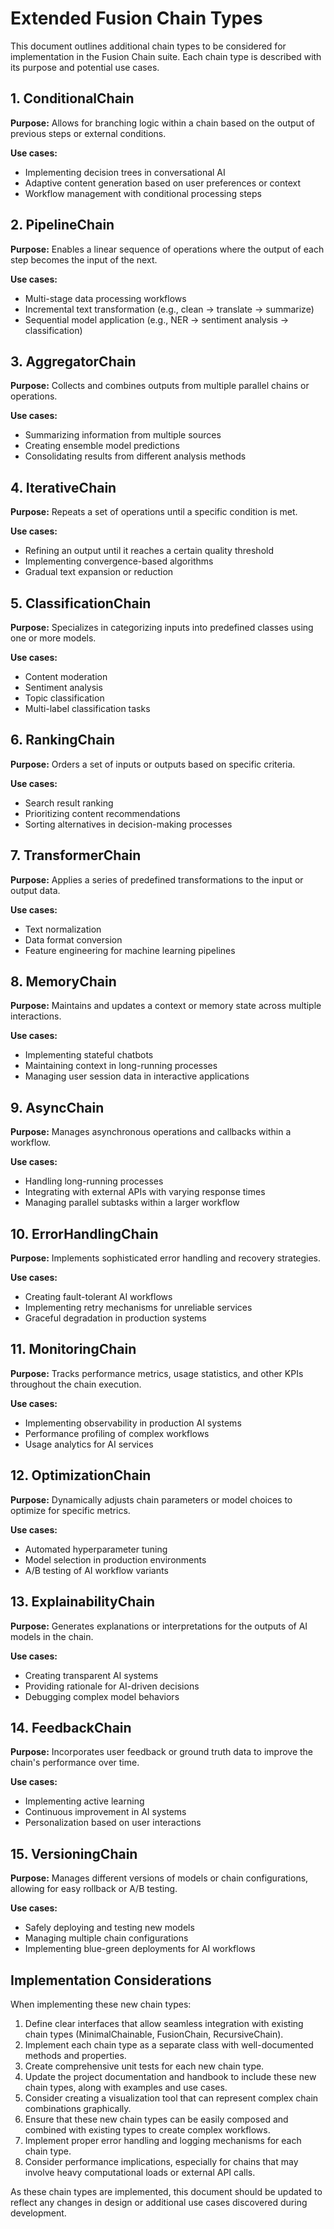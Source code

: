 # Extended Fusion Chain Types

This document outlines additional chain types to be considered for implementation in the Fusion Chain suite. Each chain type is described with its purpose and potential use cases.

## 1. ConditionalChain

**Purpose:** Allows for branching logic within a chain based on the output of previous steps or external conditions.

**Use cases:**
- Implementing decision trees in conversational AI
- Adaptive content generation based on user preferences or context
- Workflow management with conditional processing steps

## 2. PipelineChain

**Purpose:** Enables a linear sequence of operations where the output of each step becomes the input of the next.

**Use cases:**
- Multi-stage data processing workflows
- Incremental text transformation (e.g., clean -> translate -> summarize)
- Sequential model application (e.g., NER -> sentiment analysis -> classification)

## 3. AggregatorChain

**Purpose:** Collects and combines outputs from multiple parallel chains or operations.

**Use cases:**
- Summarizing information from multiple sources
- Creating ensemble model predictions
- Consolidating results from different analysis methods

## 4. IterativeChain

**Purpose:** Repeats a set of operations until a specific condition is met.

**Use cases:**
- Refining an output until it reaches a certain quality threshold
- Implementing convergence-based algorithms
- Gradual text expansion or reduction

## 5. ClassificationChain

**Purpose:** Specializes in categorizing inputs into predefined classes using one or more models.

**Use cases:**
- Content moderation
- Sentiment analysis
- Topic classification
- Multi-label classification tasks

## 6. RankingChain

**Purpose:** Orders a set of inputs or outputs based on specific criteria.

**Use cases:**
- Search result ranking
- Prioritizing content recommendations
- Sorting alternatives in decision-making processes

## 7. TransformerChain

**Purpose:** Applies a series of predefined transformations to the input or output data.

**Use cases:**
- Text normalization
- Data format conversion
- Feature engineering for machine learning pipelines

## 8. MemoryChain

**Purpose:** Maintains and updates a context or memory state across multiple interactions.

**Use cases:**
- Implementing stateful chatbots
- Maintaining context in long-running processes
- Managing user session data in interactive applications

## 9. AsyncChain

**Purpose:** Manages asynchronous operations and callbacks within a workflow.

**Use cases:**
- Handling long-running processes
- Integrating with external APIs with varying response times
- Managing parallel subtasks within a larger workflow

## 10. ErrorHandlingChain

**Purpose:** Implements sophisticated error handling and recovery strategies.

**Use cases:**
- Creating fault-tolerant AI workflows
- Implementing retry mechanisms for unreliable services
- Graceful degradation in production systems

## 11. MonitoringChain

**Purpose:** Tracks performance metrics, usage statistics, and other KPIs throughout the chain execution.

**Use cases:**
- Implementing observability in production AI systems
- Performance profiling of complex workflows
- Usage analytics for AI services

## 12. OptimizationChain

**Purpose:** Dynamically adjusts chain parameters or model choices to optimize for specific metrics.

**Use cases:**
- Automated hyperparameter tuning
- Model selection in production environments
- A/B testing of AI workflow variants

## 13. ExplainabilityChain

**Purpose:** Generates explanations or interpretations for the outputs of AI models in the chain.

**Use cases:**
- Creating transparent AI systems
- Providing rationale for AI-driven decisions
- Debugging complex model behaviors

## 14. FeedbackChain

**Purpose:** Incorporates user feedback or ground truth data to improve the chain's performance over time.

**Use cases:**
- Implementing active learning
- Continuous improvement in AI systems
- Personalization based on user interactions

## 15. VersioningChain

**Purpose:** Manages different versions of models or chain configurations, allowing for easy rollback or A/B testing.

**Use cases:**
- Safely deploying and testing new models
- Managing multiple chain configurations
- Implementing blue-green deployments for AI workflows

## Implementation Considerations

When implementing these new chain types:

1. Define clear interfaces that allow seamless integration with existing chain types (MinimalChainable, FusionChain, RecursiveChain).
2. Implement each chain type as a separate class with well-documented methods and properties.
3. Create comprehensive unit tests for each new chain type.
4. Update the project documentation and handbook to include these new chain types, along with examples and use cases.
5. Consider creating a visualization tool that can represent complex chain combinations graphically.
6. Ensure that these new chain types can be easily composed and combined with existing types to create complex workflows.
7. Implement proper error handling and logging mechanisms for each chain type.
8. Consider performance implications, especially for chains that may involve heavy computational loads or external API calls.

As these chain types are implemented, this document should be updated to reflect any changes in design or additional use cases discovered during development.